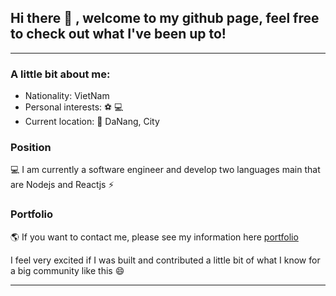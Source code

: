 ## Hi there 👋 , welcome to my github page, feel free to check out what I've been up to!
---
### A little bit about me:

- Nationality: VietNam
- Personal interests: ⚽ 💻
- Current location: 📍 DaNang, City

### Position

💻  I am currently a software engineer and develop two languages main that are Nodejs and Reactjs ⚡️

### Portfolio
🌎 If you want to contact me, please see my information here [portfolio]([https://timbaker.me/](https://resum-cv.vercel.app/))

I feel very excited if I was built and contributed a little bit of what I know for a big community like this 😄

---

<!--
**NguyenPhuocMinh/NguyenPhuocMinh** is a ✨ _special_ ✨ repository because its `README.md` (this file) appears on your GitHub profile.

Here are some ideas to get you started:

- 🔭 I’m currently working on ...
- 🌱 I’m currently learning ...
- 👯 I’m looking to collaborate on ...
- 🤔 I’m looking for help with ...
- 💬 Ask me about ...
- 📫 How to reach me: ...
- 😄 Pronouns: ...
- ⚡ Fun fact: ...
-->
